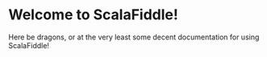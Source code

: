 # Welcome to ScalaFiddle!

Here be dragons, or at the very least some decent documentation for using ScalaFiddle!
